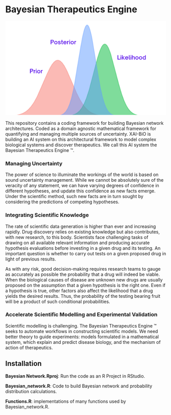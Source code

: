 # Bayesian Therapeutics Engine
![my image](Images/BayesianInference.png)

This repository contains a coding framework for building Bayesian network architectures. Coded as a domain agnostic mathematical framework for quantifying and managing multiple sources of uncertainty. XAI-BiO is building an AI system on this architectural framework to model complex biological systems and discover therapeutics. We call this AI system the Bayesian Therapeutics Engine ™.

### Managing Uncertainty 

The power of science to illuminate the workings of the world is based on sound uncertainty management. While we cannot be absolutely sure of the veracity of any statement, we can have varying degrees of confidence in different hypotheses, and update this confidence as new facts emerge. Under the scientific method, such new facts are in turn sought by considering the predictions of competing hypotheses. 

### Integrating Scientific Knowledge

The rate of scientific data generation is higher than ever and increasing rapidly. Drug discovery relies on existing knowledge but also contributes, with new research, to this body. Scientists face challenging tasks of drawing on all available relevant information and producing accurate hypothesis evaluations before investing in a given drug and its testing. An important question is whether to carry out tests on a given proposed drug in light of previous results. 

As with any risk,  good decision-making requires research teams to gauge as accurately as possible the probability that a drug will indeed be viable. When the biological causes of disease are unknown new drugs are usually proposed on the assumption that a given hypothesis is the right one. Even if a hypothesis is true, other factors also affect the likelihood that a drug yields the desired results. Thus, the probability of the testing bearing fruit will be a product of such conditional probabilities.

### Accelerate Scientific Modelling and Experimental Validation

Scientific modelling is challenging. The Bayesian Therapeutics Engine ™ seeks to automate workflows in constructing scientific models. We need better theory to guide experiments: models formulated in a mathematical system, which explain and predict disease biology, and the mechanism of action of therapeutics. 

## Installation 

**Bayesian Network.Rproj**: Run the code as an R Project in RStudio.

**Bayesian_network.R**: Code to build Bayesian network and probability distribution calculations.

**Functions.R**: implementations of many functions used by Bayesian_network.R.
